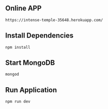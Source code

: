 ## Online APP
```https://intense-temple-35648.herokuapp.com/```

## Install Dependencies

```shell
npm install
```

## Start MongoDB

```shell
mongod
```

## Run Application

```shell
npm run dev
```
